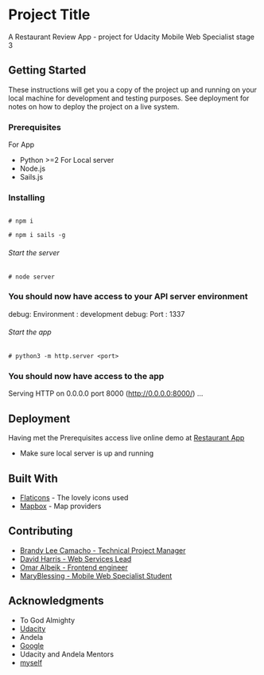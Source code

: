 # Project Title

A Restaurant Review App - project for Udacity Mobile Web Specialist stage 3

## Getting Started

These instructions will get you a copy of the project up and running on your local machine for development and testing purposes. See deployment for notes on how to deploy the project on a live system.

### Prerequisites

For App
- Python >=2
For Local server
- Node.js
- Sails.js

### Installing
```Install python on your machine

```

```Install project dependancies
# npm i
```

```Install sails global
# npm i sails -g
```

###### Start the server
```Start server
# node server
```

### You should now have access to your API server environment
debug: Environment : development
debug: Port        : 1337

###### Start the app
```Start app on any port (e.g. 8000)
# python3 -m http.server <port>
```

### You should now have access to the app
Serving HTTP on 0.0.0.0 port 8000 (http://0.0.0.0:8000/) ...

## Deployment
Having met the Prerequisites access live online demo at [Restaurant App](https://marybngozi.github.io/mws-restaurant-stage-3/)
* Make sure local server is up and running

## Built With

* [Flaticons](https://www.flaticon.com/) - The lovely icons used
* [Mapbox](https://maps.googleapis.com/maps/) - Map providers

## Contributing

- [Brandy Lee Camacho - Technical Project Manager](mailto:brandy.camacho@udacity.com)
- [David Harris - Web Services Lead](mailto:david.harris@udacity.com)
- [Omar Albeik - Frontend engineer](mailto:omaralbeik@gmail.com)
- [MaryBlessing - Mobile Web Specialist Student](mailto:umaryblessing@gmail.com)

## Acknowledgments

* To God Almighty
* [Udacity](www.udacity.com)
* Andela
* [Google](www.google.com)
* Udacity and Andela Mentors
* [myself](mailto:umaryblessing@gmail.com)
